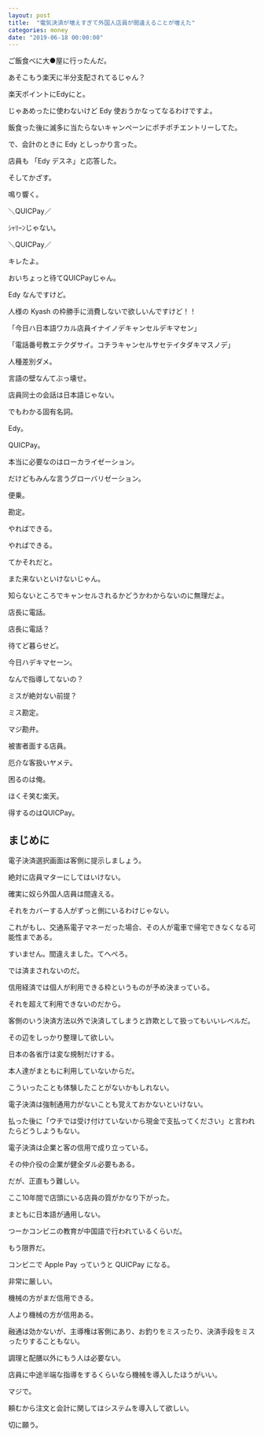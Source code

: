 ```yaml
---
layout: post
title:  "電気決済が増えすぎて外国人店員が間違えることが増えた"
categories: money
date: "2019-06-18 00:00:00"
---
```


ご飯食べに大●屋に行ったんだ。

あそこもう楽天に半分支配されてるじゃん？

楽天ポイントにEdyにと。

じゃあめったに使わないけど Edy 使おうかなってなるわけですよ。

飯食った後に滅多に当たらないキャンペーンにポチポチエントリーしてた。

で、会計のときに Edy としっかり言った。

店員も 「Edy デスネ」と応答した。

そしてかざす。

鳴り響く。

＼QUICPay／

ｼｬﾘｰﾝじゃない。

＼QUICPay／

キレたよ。

おいちょっと待てQUICPayじゃん。

Edy なんですけど。

人様の Kyash の枠勝手に消費しないで欲しいんですけど！！

「今日ハ日本語ワカル店員イナイノデキャンセルデキマセン」

「電話番号教エテクダサイ。コチラキャンセルサセテイタダキマスノデ」

人種差別ダメ。

言語の壁なんてぶっ壊せ。

店員同士の会話は日本語じゃない。

でもわかる固有名詞。

Edy。

QUICPay。

本当に必要なのはローカライゼーション。

だけどもみんな言うグローバリゼーション。

便乗。

勘定。

やればできる。

やればできる。

てかそれだと。

また来ないといけないじゃん。

知らないところでキャンセルされるかどうかわからないのに無理だよ。

店長に電話。

店長に電話？

待てど暮らせど。

今日ハデキマセーン。

なんで指導してないの？

ミスが絶対ない前提？

ミス勘定。

マジ勘弁。

被害者面する店員。

厄介な客扱いヤメテ。

困るのは俺。

ほくそ笑む楽天。

得するのはQUICPay。

## まじめに

電子決済選択画面は客側に提示しましょう。

絶対に店員マターにしてはいけない。

確実に奴ら外国人店員は間違える。

それをカバーする人がずっと側にいるわけじゃない。

これがもし、交通系電子マネーだった場合、その人が電車で帰宅できなくなる可能性まである。

すいません。間違えました。てへぺろ。

では済まされないのだ。

信用経済では個人が利用できる枠というものが予め決まっている。

それを超えて利用できないのだから。

客側のいう決済方法以外で決済してしまうと詐欺として扱ってもいいレベルだ。

その辺をしっかり整理して欲しい。

日本の各省庁は変な規制だけする。

本人達がまともに利用していないからだ。

こういったことも体験したことがないかもしれない。

電子決済は強制通用力がないことも覚えておかないといけない。

払った後に「ウチでは受け付けていないから現金で支払ってください」と言われたらどうしようもない。

電子決済は企業と客の信用で成り立っている。

その仲介役の企業が健全ダル必要もある。

だが、正直もう難しい。

ここ10年間で店頭にいる店員の質がかなり下がった。

まともに日本語が通用しない。

つーかコンビニの教育が中国語で行われているくらいだ。

もう限界だ。

コンビニで Apple Pay っていうと QUICPay になる。

非常に厳しい。

機械の方がまだ信用できる。

人より機械の方が信用ある。

融通は効かないが、主導権は客側にあり、お釣りをミスったり、決済手段をミスったりすることもない。

調理と配膳以外にもう人は必要ない。

店員に中途半端な指導をするくらいなら機械を導入したほうがいい。

マジで。

頼むから注文と会計に関してはシステムを導入して欲しい。

切に願う。


